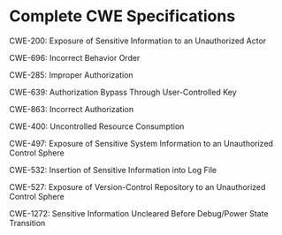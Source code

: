 

# Complete CWE Specifications

CWE-200: Exposure of Sensitive Information to an Unauthorized Actor

CWE-696: Incorrect Behavior Order

CWE-285: Improper Authorization

CWE-639: Authorization Bypass Through User-Controlled Key

CWE-863: Incorrect Authorization

CWE-400: Uncontrolled Resource Consumption

CWE-497: Exposure of Sensitive System Information to an Unauthorized Control Sphere

CWE-532: Insertion of Sensitive Information into Log File

CWE-527: Exposure of Version-Control Repository to an Unauthorized Control Sphere

CWE-1272: Sensitive Information Uncleared Before Debug/Power State Transition